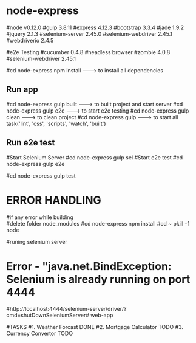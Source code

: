 # node-express
#node v0.12.0
#gulp 3.8.11
#express 4.12.3
#bootstrap 3.3.4
#jade 1.9.2
#jquery 2.1.3
#selenium-server 2.45.0
#selenium-webdriver 2.45.1
#webdriverio 2.4.5
    

#e2e Testing
#cucumber 0.4.8
#headless browser
#zombie 4.0.8 
#selenium-webdriver 2.45.1

#cd node-express     npm install ---> to install all dependencies

## Run app
#cd node-express     gulp built  ---> to built project and start server 
#cd node-express     gulp e2e    ---> to start e2e testing
#cd node-express     gulp clean  ---> to clean project 
#cd node-express     gulp        ---> to start all task('lint', 'css', 'scripts', 'watch', 'built')


## Run e2e test

#Start Selenium Server 
#cd node-express    gulp sel
#Start e2e test
#cd node-express    gulp e2e

#cd node-express    gulp test



# ERROR HANDLING

#if any error while building  
#delete folder  node_modules
#cd node-express     npm install
#cd ~  pkill -f node



#runing selenium server
# Error - "java.net.BindException: Selenium is already running on port 4444
#http://localhost:4444/selenium-server/driver/?cmd=shutDownSeleniumServer# web-app



#TASKS
#1. Weather Forcast         DONE
#2. Mortgage Calculator     TODO
#3. Currency Convertor      TODO
